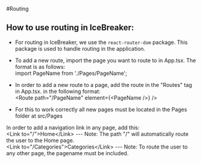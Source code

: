 #Routing

## How to use routing in IceBreaker:

- For routing in IceBreaker, we use the `react-router-dom` package. This package is used to handle routing in the application.
- To add a new route, import the page you want to route to in App.tsx. The format is as follows: \
import PageName from './Pages/PageName';
- In order to add a new route to a page, add the route in the "Routes" tag in App.tsx. in the following format: \
\<Route path="/PageName" element={\<PageName /\>\} /\>

- For this to work correctly all new pages must be located in the Pages folder at src/Pages

In order to add a navigation link in any page, add this: \
\<Link to="/"\>Home\</Link\> --- Note: The path "/" will automatically route the user to the Home page. \
\<Link to="/Categories"\>Categories\</Link\> --- Note: To route the user to any other page, the pagename must be included.